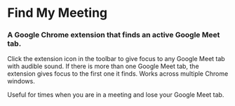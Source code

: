 # Find My Meeting
### A Google Chrome extension that finds an active Google Meet tab.

Click the extension icon in the toolbar to give focus to any Google Meet tab with audible sound. If there is more than one Google Meet tab, the extension gives focus to the first one it finds. Works across multiple Chrome windows.

Useful for times when you are in a meeting and lose your Google Meet tab.
